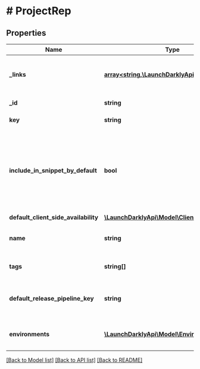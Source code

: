 # # ProjectRep

## Properties

Name | Type | Description | Notes
------------ | ------------- | ------------- | -------------
**_links** | [**array<string,\LaunchDarklyApi\Model\Link>**](Link.md) | The location and content type of related resources |
**_id** | **string** | The ID of this project |
**key** | **string** | The key of this project |
**include_in_snippet_by_default** | **bool** | Whether or not flags created in this project are made available to the client-side JavaScript SDK by default |
**default_client_side_availability** | [**\LaunchDarklyApi\Model\ClientSideAvailability**](ClientSideAvailability.md) |  | [optional]
**name** | **string** | A human-friendly name for the project |
**tags** | **string[]** | A list of tags for the project |
**default_release_pipeline_key** | **string** | The key of the default release pipeline for this project | [optional]
**environments** | [**\LaunchDarklyApi\Model\Environment[]**](Environment.md) | A list of environments for the project |

[[Back to Model list]](../../README.md#models) [[Back to API list]](../../README.md#endpoints) [[Back to README]](../../README.md)
